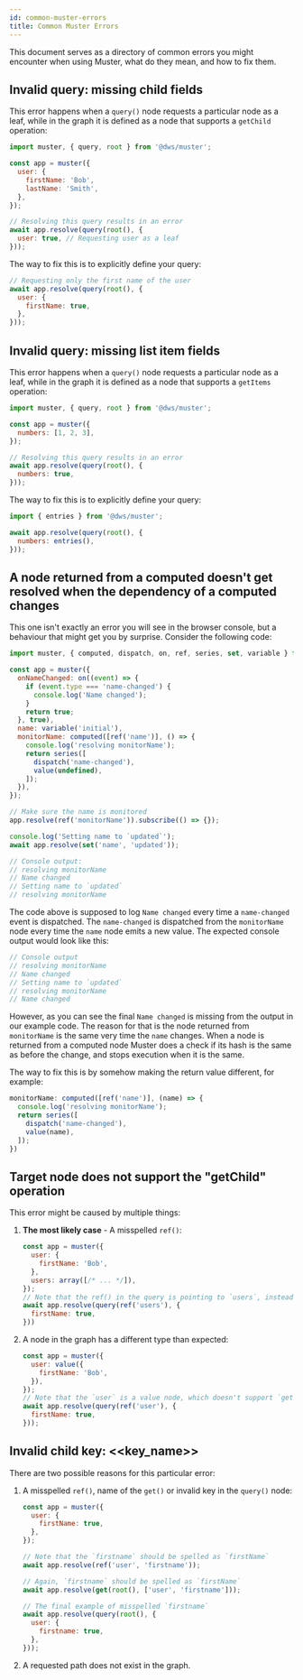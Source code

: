 ```yaml
---
id: common-muster-errors
title: Common Muster Errors
---
```


This document serves as a directory of common errors you might encounter when using Muster, what do they mean, and how to fix them.


## Invalid query: missing child fields

This error happens when a `query()` node requests a particular node as a leaf, while in the graph it is defined as a node that supports a `getChild` operation:
```js
import muster, { query, root } from '@dws/muster';

const app = muster({
  user: {
    firstName: 'Bob',
    lastName: 'Smith',
  },
});

// Resolving this query results in an error
await app.resolve(query(root(), {
  user: true, // Requesting user as a leaf
}));
```
The way to fix this is to explicitly define your query:
```js
// Requesting only the first name of the user
await app.resolve(query(root(), {
  user: {
    firstName: true,
  },
}));
``` 


## Invalid query: missing list item fields

This error happens when a `query()` node requests a particular node as a leaf, while in the graph it is defined as a node that supports a `getItems` operation:
```js
import muster, { query, root } from '@dws/muster';

const app = muster({
  numbers: [1, 2, 3],
});

// Resolving this query results in an error
await app.resolve(query(root(), {
  numbers: true,
}));
```
The way to fix this is to explicitly define your query:
```js
import { entries } from '@dws/muster';

await app.resolve(query(root(), {
  numbers: entries(),
}));
```


## A node returned from a computed doesn't get resolved when the dependency of a computed changes

This one isn't exactly an error you will see in the browser console, but a behaviour that might get you by surprise.
Consider the following code:
```js
import muster, { computed, dispatch, on, ref, series, set, variable } from '@dws/muster';

const app = muster({
  onNameChanged: on((event) => {
    if (event.type === 'name-changed') {
      console.log('Name changed');      
    }
    return true;
  }, true),
  name: variable('initial'),
  monitorName: computed([ref('name')], () => {
    console.log('resolving monitorName');
    return series([
      dispatch('name-changed'),
      value(undefined),
    ]);
  }),
});

// Make sure the name is monitored
app.resolve(ref('monitorName')).subscribe(() => {});

console.log('Setting name to `updated`');
await app.resolve(set('name', 'updated'));

// Console output:
// resolving monitorName
// Name changed
// Setting name to `updated`
// resolving monitorName
```
The code above is supposed to log `Name changed` every time a `name-changed` event is dispatched. The `name-changed` is dispatched from the `monitorName` node every time the `name` node emits a new value.
The expected console output would look like this:
```js
// Console output
// resolving monitorName
// Name changed
// Setting name to `updated`
// resolving monitorName
// Name changed
```
However, as you can see the final `Name changed` is missing from the output in our example code. The reason for that is the node returned from `monitorName` is the same very time the `name` changes. When a node is returned from a computed node Muster does a check if its hash is the same as before the change, and stops execution when it is the same.

The way to fix this is by somehow making the return value different, for example:
```js
monitorName: computed([ref('name')], (name) => {
  console.log('resolving monitorName');
  return series([
    dispatch('name-changed'),
    value(name),
  ]);
})
```

## Target node does not support the "getChild" operation

This error might be caused by multiple things:

1. **The most likely case** - A misspelled `ref()`:
    ```js
    const app = muster({
      user: {
        firstName: 'Bob',
      },
      users: array([/* ... */]),
    });
    // Note that the ref() in the query is pointing to `users`, instead of `user`.
    await app.resolve(query(ref('users'), {
      firstName: true,
    }))
    ```
2. A node in the graph has a different type than expected:
    ```js
    const app = muster({
      user: value({
        firstName: 'Bob',
      }),
    });
    // Note that the `user` is a value node, which doesn't support `getChild` operation.
    await app.resolve(query(ref('user'), {
      firstName: true,
    }));
    ```
    
## Invalid child key: <<key_name>>

There are two possible reasons for this particular error:

1. A misspelled `ref()`, name of the `get()` or invalid key in the `query()` node:
    ```js
    const app = muster({
      user: {
        firstName: true,     
      },
    });
    
    // Note that the `firstname` should be spelled as `firstName`
    await app.resolve(ref('user', 'firstname'));
 
    // Again, `firstname` should be spelled as `firstName`
    await app.resolve(get(root(), ['user', 'firstname']));
 
    // The final example of misspelled `firstname`
    await app.resolve(query(root(), {
      user: {
        firstname: true,     
      },
    }));
    ```
2. A requested path does not exist in the graph.
